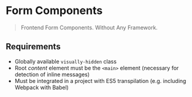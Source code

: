 # Form Components

> Frontend Form Components. Without Any Framework.

## Requirements

- Globally available `visually-hidden` class
- Root _content_ element must be the `<main>` element (necessary for detection of inline messages)
- Must be integrated in a project with ES5 transpilation (e.g. including Webpack with Babel)
